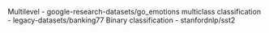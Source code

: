 Multilevel - google-research-datasets/go_emotions
multiclass classification - legacy-datasets/banking77
Binary classification - stanfordnlp/sst2